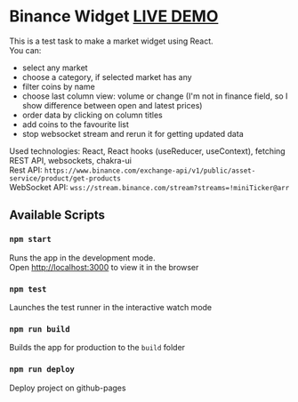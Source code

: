 # Binance Widget [LIVE DEMO](https://tereshka.github.io/binance-widget)
This is a test task to make a market widget using React.<br/>
You can:<br/>
- select any market<br />
- choose a category, if selected market has any
- filter coins by name<br/>
- choose last column view: volume or change (I'm not in finance field, so I show difference between open and latest prices)<br />
- order data by clicking on column titles<br/>
- add coins to the favourite list<br/>
- stop websocket stream and rerun it for getting updated data<br/>

Used technologies: React, React hooks (useReducer, useContext), fetching REST API, websockets, chakra-ui<br />
Rest API: `https://www.binance.com/exchange-api/v1/public/asset-service/product/get-products`<br />
WebSocket API: `wss://stream.binance.com/stream?streams=!miniTicker@arr`<br />

## Available Scripts

### `npm start`

Runs the app in the development mode.<br />
Open [http://localhost:3000](http://localhost:3000) to view it in the browser

### `npm test`

Launches the test runner in the interactive watch mode

### `npm run build`

Builds the app for production to the `build` folder

### `npm run deploy`

Deploy project on github-pages